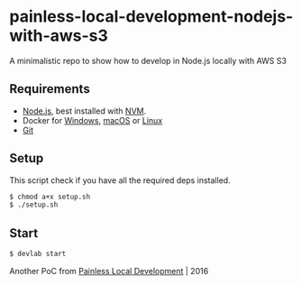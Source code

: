 # painless-local-development-nodejs-with-aws-s3

A minimalistic repo to show how to develop in Node.js locally with AWS S3

## Requirements

* [Node.js](https://nodejs.org/es/), best installed with [NVM](https://github.com/creationix/nvm).
* Docker for [Windows](https://docs.docker.com/docker-for-windows), [macOS](https://docs.docker.com/docker-for-mac) or [Linux](https://docs.docker.com/engine/installation/linux)
* [Git](https://git-scm.com/book/en/v2/Getting-Started-Installing-Git)

## Setup

This script check if you have all the required deps installed.

````bash
$ chmod a+x setup.sh
$ ./setup.sh
````

## Start

````bash
$ devlab start
````

Another PoC from [Painless Local Development](https://github.com/painless-local-development) | 2016
